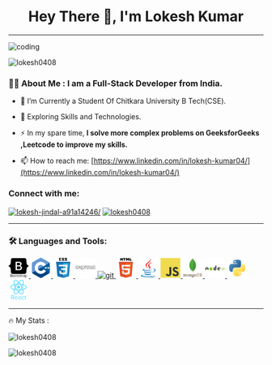 <h1 align="center">Hey There 👋, I'm Lokesh Kumar</h1>
<hr>

<img align="centre" alt="coding" width="1200" height="500" src="https://cdn.videoplasty.com/animation/chill-coding-programming-lo-fi-animation-stock-animation-21874-1280x720.jpg">

<p align="centre"> <img src="https://komarev.com/ghpvc/?username=lokesh0408&label=Profile%20views&color=160404&style=plastic" alt="lokesh0408" /> </p>
<h3 align="left">👩‍💻 About Me : 
I am a Full-Stack Developer from India.</h3>

- 🔭 I’m Currently a Student Of Chitkara University B Tech(CSE).

- 🌱 Exploring Skills and Technologies.

- ⚡ In my spare time, **I solve more complex problems on GeeksforGeeks ,Leetcode to improve my skills.**

- 📫 How to reach me: [https://www.linkedin.com/in/lokesh-kumar04/](https://www.linkedin.com/in/lokesh-kumar04/)

<h3 align="left">Connect with me:</h3>
<p align="left">
<a href="https://www.linkedin.com/in/lokesh-kumar04/" target="blank"><img align="center" src="https://raw.githubusercontent.com/rahuldkjain/github-profile-readme-generator/master/src/images/icons/Social/linked-in-alt.svg" alt="lokesh-jindal-a91a14246/" height="30" width="40" /></a>
<a href="https://www.leetcode.com/lokesh0408" target="blank"><img align="center" src="https://raw.githubusercontent.com/rahuldkjain/github-profile-readme-generator/master/src/images/icons/Social/leet-code.svg" alt="lokesh0408" height="30" width="40" /></a>
</p>

<hr>

<h3 align="left">🛠️ Languages and Tools:</h3>
<p align="left"> <a href="https://getbootstrap.com" target="_blank" rel="noreferrer"> <img src="https://raw.githubusercontent.com/devicons/devicon/master/icons/bootstrap/bootstrap-plain-wordmark.svg" alt="bootstrap" width="40" height="40"/> </a> <a href="https://www.w3schools.com/cpp/" target="_blank" rel="noreferrer"> <img src="https://raw.githubusercontent.com/devicons/devicon/master/icons/cplusplus/cplusplus-original.svg" alt="cplusplus" width="40" height="40"/> </a> <a href="https://www.w3schools.com/css/" target="_blank" rel="noreferrer"> <img src="https://raw.githubusercontent.com/devicons/devicon/master/icons/css3/css3-original-wordmark.svg" alt="css3" width="40" height="40"/> </a> <a href="https://expressjs.com" target="_blank" rel="noreferrer"> <img src="https://raw.githubusercontent.com/devicons/devicon/master/icons/express/express-original-wordmark.svg" alt="express" width="40" height="40"/> </a> <a href="https://git-scm.com/" target="_blank" rel="noreferrer"> <img src="https://www.vectorlogo.zone/logos/git-scm/git-scm-icon.svg" alt="git" width="40" height="40"/> </a> <a href="https://www.w3.org/html/" target="_blank" rel="noreferrer"> <img src="https://raw.githubusercontent.com/devicons/devicon/master/icons/html5/html5-original-wordmark.svg" alt="html5" width="40" height="40"/> </a> <a href="https://www.java.com" target="_blank" rel="noreferrer"> <img src="https://raw.githubusercontent.com/devicons/devicon/master/icons/java/java-original.svg" alt="java" width="40" height="40"/> </a> <a href="https://developer.mozilla.org/en-US/docs/Web/JavaScript" target="_blank" rel="noreferrer"> <img src="https://raw.githubusercontent.com/devicons/devicon/master/icons/javascript/javascript-original.svg" alt="javascript" width="40" height="40"/> </a> <a href="https://www.mongodb.com/" target="_blank" rel="noreferrer"> <img src="https://raw.githubusercontent.com/devicons/devicon/master/icons/mongodb/mongodb-original-wordmark.svg" alt="mongodb" width="40" height="40"/> </a> <a href="https://nodejs.org" target="_blank" rel="noreferrer"> <img src="https://raw.githubusercontent.com/devicons/devicon/master/icons/nodejs/nodejs-original-wordmark.svg" alt="nodejs" width="40" height="40"/> </a> <a href="https://www.python.org" target="_blank" rel="noreferrer"> <img src="https://raw.githubusercontent.com/devicons/devicon/master/icons/python/python-original.svg" alt="python" width="40" height="40"/> </a> <a href="https://reactjs.org/" target="_blank" rel="noreferrer"> <img src="https://raw.githubusercontent.com/devicons/devicon/master/icons/react/react-original-wordmark.svg" alt="react" width="40" height="40"/> </a> </p>

<hr>

🔥 My Stats :

<p><img align="center" src="https://github-readme-streak-stats.herokuapp.com/?user=lokesh0408&theme=dark" alt="lokesh0408" /></p>

<p><img align="left"  width="330" height="220" src="https://github-readme-stats.vercel.app/api/top-langs?username=lokesh0408&show_icons=true&theme=onedark&title_color=ffae00&text_color=b100ff&bg_color=1c1e1f&locale=en&layout=compact" alt="lokesh0408" /></p>


